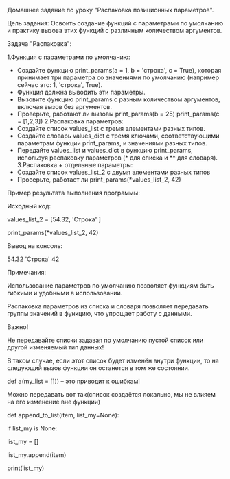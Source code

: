 Домашнее задание по уроку "Распаковка позиционных параметров".

Цель задания: Освоить создание функций с параметрами по умолчанию и практику вызова этих функций с различным количеством аргументов.

Задача "Распаковка":

1.Функция с параметрами по умолчанию:
  - Создайте функцию print_params(a = 1, b = 'строка', c = True), которая принимает три параметра со значениями по умолчанию (например сейчас это: 1, 'строка', True).
  - Функция должна выводить эти параметры.
  - Вызовите функцию print_params с разным количеством аргументов, включая вызов без аргументов.
  - Проверьте, работают ли вызовы print_params(b = 25) print_params(c = [1,2,3])
2.Распаковка параметров:
  - Создайте список values_list с тремя элементами разных типов.
  - Создайте словарь values_dict с тремя ключами, соответствующими параметрам функции print_params, и значениями разных типов.
  - Передайте values_list и values_dict в функцию print_params, используя распаковку параметров (* для списка и ** для словаря).
3.Распаковка + отдельные параметры:
  - Создайте список values_list_2 с двумя элементами разных типов
  - Проверьте, работает ли print_params(*values_list_2, 42)

Пример результата выполнения программы:

Исходный код:

values_list_2 = [54.32, 'Строка' ]

print_params(*values_list_2, 42)

Вывод на консоль:

54.32 'Строка' 42

Примечания:

Использование параметров по умолчанию позволяет функциям быть гибкими и удобными в использовании.

Распаковка параметров из списка и словаря позволяет передавать группы значений в функцию, что упрощает работу с данными.

Важно!

Не передавайте списки задавая по умолчанию пустой список или другой изменяемый тип данных!

В таком случае, если этот список будет изменён внутри функции, то на следующий вызов функции он останется в том же состоянии.

def a(my_list = [])) – это приводит к ошибкам!

Можно передавать вот так(список создаётся локально, мы не влияем на его изменение вне функции)

def append_to_list(item, list_my=None):

  if list_my is None:
  
   list_my = []
   
  list_my.append(item)
  
print(list_my)
